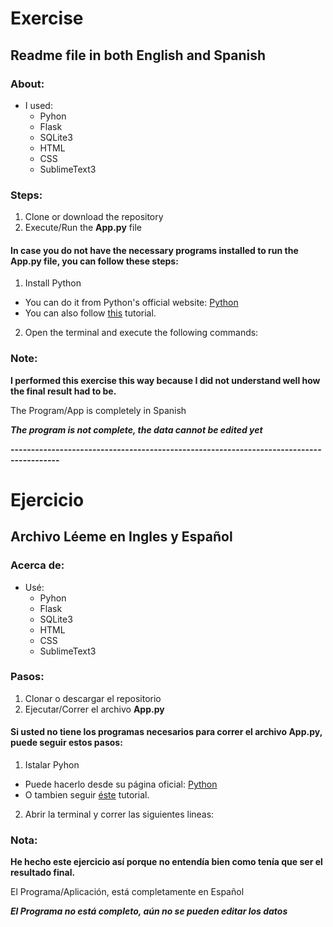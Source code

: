 # Exercise
## Readme file in both English and Spanish

### About:
- I used:
  - Pyhon
  - Flask
  - SQLite3
  - HTML
  - CSS
  - SublimeText3

### Steps:
1. Clone or download the repository
2. Execute/Run the **App.py** file

#### In case you do not have the necessary programs installed to run the **App.py** file, you can follow these steps:
1. Install Python
  - You can do it from Python's official website: [Python](https://www.python.org/)
  - You can also follow [this](https://youtu.be/UvcQlPZ8ecA) tutorial.
2. Open the terminal and execute the following commands:

### Note:
**I performed this exercise this way because I did not understand well how the final result had to be.**

The Program/App is completely in Spanish

***The program is not complete, the data cannot be edited yet***


__----------------------------------------------------------------------------------------__


# Ejercicio
## Archivo Léeme en Ingles y Español

### Acerca de:
- Usé:
  - Pyhon
  - Flask
  - SQLite3
  - HTML
  - CSS
  - SublimeText3

### Pasos:
1. Clonar o descargar el repositorio
2. Ejecutar/Correr el archivo **App.py**

#### Si usted no tiene los programas necesarios para correr el archivo **App.py**, puede seguir estos pasos:
1. Istalar Pyhon
 - Puede hacerlo desde su página oficial: [Python](https://www.python.org/)
 - O tambien seguir [éste](https://youtu.be/zKhbbrN7JhY) tutorial.
2. Abrir la terminal y correr las siguientes lineas:

### Nota:
**He hecho este ejercicio así porque no entendía bien como tenía que ser el resultado final.**

El Programa/Aplicación, está completamente en Español

***El Programa no está completo, aún no se pueden editar los datos***
